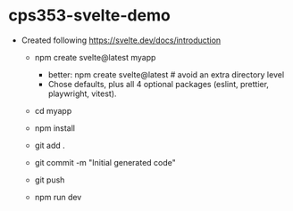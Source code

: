 # cps353-svelte-demo

* Created following https://svelte.dev/docs/introduction
  * npm create svelte@latest myapp
    * better: npm create svelte@latest # avoid an extra directory level
    * Chose defaults, plus all 4 optional packages (eslint, prettier, playwright, vitest).

  * cd myapp
  * npm install
  * git add .
  * git commit -m "Initial generated code"
  * git push
  * npm run dev
